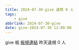 ```yaml
---
title: 2024-07-30-give 違規 0 人
tags:
    - give
abbrlink: 2024-07-30-give
date: give-2024-07-30 12:00:00
---
```

give 板 [板規連結](https://www.ptt.cc/bbs/give/M.1612495900.A.C32.html)
昨天違規 0 人
